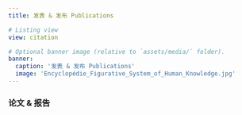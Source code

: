 ```yaml
---
title: 发表 & 发布 Publications

# Listing view
view: citation

# Optional banner image (relative to `assets/media/` folder).
banner:
  caption: '发表 & 发布 Publications'
  image: 'Encyclopédie_Figurative_System_of_Human_Knowledge.jpg'
---
```


### 论文 & 报告
<span style="color: #b2c046;"><i class="ai ai-orcid ai-3x ai-figshare fa-pulse"></i></span>
<i class="ai ai-doi ai-3x"></i>